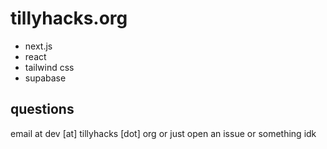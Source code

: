 # tillyhacks.org


- next.js
- react
- tailwind css
- supabase

## questions

email at dev [at] tillyhacks [dot] org or just open an issue or something idk 